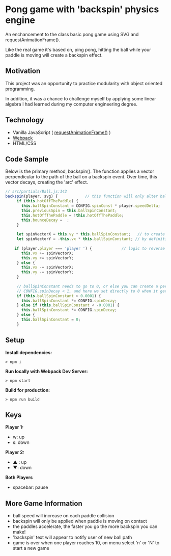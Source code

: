 # Pong game with 'backspin' physics engine

An enchancement to the class basic pong game using SVG and requestAnimationFrame(). 

Like the real game it's based on, ping pong, hitting the ball while your paddle is moving will create a backspin effect.

## Motivation

This project was an opportunity to practice modularity with object oriented programming. 

In addition, it was a chance to challenge myself by applying some linear algebra I had learned during my computer engineering degree.

## Technology

* Vanilla JavaScript ( [requestAnimationFrame()](https://developer.mozilla.org/en-US/docs/Web/API/window/requestAnimationFrame) )
* [Webpack](http:https://webpack.js.org/)
* HTML/CSS

## Code Sample

Below is the primary method, backspin(). The function applies a vector perpendicular to the path of the ball on a backspin event.
Over time, this vector decays, creating the 'arc' effect.

```javascript
// src/partials/Ball.js:142
backspin(player, svg) {            // this function will only alter ball path if this.ballSpinConstant > 0
     if (this.hotOffThePaddle) {
       this.ballSpinConstant = CONFIG.spinConst * player.speedDelta;
       this.previousSpin = this.ballSpinConstant;
       this.hotOffThePaddle = !this.hotOffThePaddle;
       this.bounceDecay =  ;
     }
 
     let spinVectorX = this.vy * this.ballSpinConstant;   // to create a 'spin' we have to apply a vector perpendicular to [vx,  vy]
     let spinVectorY = -this.vx * this.ballSpinConstant; // by definition, this vector is [vy, -vx]
 
    if (player.player === 'player ') {             // logic to reverse backspin direction depending on paddle side
       this.vx += spinVectorX;
       this.vy += spinVectorY;
     } else {
       this.vx -= spinVectorX;
       this.vy -= spinVectorY;
     }
 
     // ballSpinConstant needs to go to 0, or else you can create a perfect circle instead of arc
     // CONFIG.spinDecay < 1, and here we set directly to 0 when it gets sufficiently small
     if (this.ballSpinConstant > 0.0001) {
       this.ballSpinConstant *= CONFIG.spinDecay;
     } else if (this.ballSpinConstant < -0.0001) {
       this.ballSpinConstant *= CONFIG.spinDecay;
     } else {
       this.ballSpinConstant = 0;
     }
```

## Setup

**Install dependencies:**

`> npm i`

**Run locally with Webpack Dev Server:**

`> npm start`

**Build for production:**

`> npm run build`

## Keys

**Player 1:**
* w: up
* s: down

**Player 2:**
* ▲ : up
* ▼: down

**Both Players**
* spacebar: pause

## More Game Information

* ball speed will increase on each paddle collision
* backspin will only be applied when paddle is moving on contact
* the paddles accelerate, the faster you go the more backspin you can make!
* 'backspin' text will appear to notify user of new ball path
* game is over when one player reaches 10, on menu select 'n' or 'N' to start a new game
